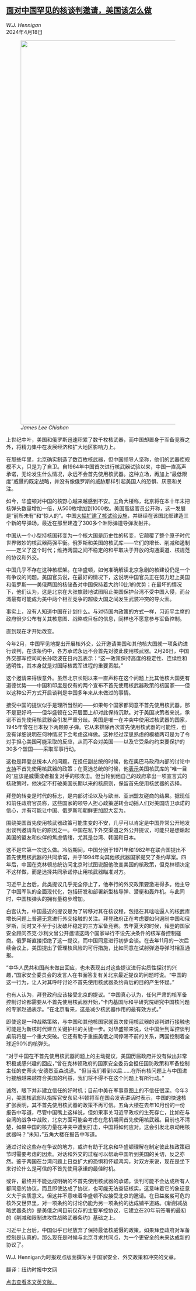 <!--1713404221000-->
[面对中国罕见的核谈判邀请，美国该怎么做](https://cn.nytimes.com/opinion/20240418/china-nuclear-weapons/)
------

<address>W.J. Hennigan</address><time pudate="2024-04-18 09:28:26" datetime="2024-04-18 09:28:26">2024年4月18日</time><figure><img src="https://images.weserv.nl/?url=static01.nyt.com/images/2024/04/15/opinion/15hennigan/15hennigan-master1050.jpg" width="1050" height="1050"><figcaption> <cite>James Lee Chiahan</cite></figcaption></figure><section><p>上世纪中叶，美国和俄罗斯迅速积累了数千枚核武器，而中国却置身于军备竞赛之外，将精力集中在发展经济和扩大地区影响力上。</p><p>在那些年里，北京确实制造了数百枚核武器，但中国领导人坚称，他们的武器库规模不大，只是为了自卫。自1964年中国首次进行核武器试验以来，中国一直高声承诺，无论发生什么情况，永远不会首先使用核武器。这种立场，再加上“最低限度”威慑的既定战略，并没有像俄罗斯的威胁那样引起美国人的恐惧、厌恶和关注。</p><p>如今，华盛顿对中国的核野心越来越感到不安。五角大楼称，北京将在本十年末把核弹头数量增加一倍，从500枚增加到1000枚。美国高级官员公开称，这一发展是“前所未有”和“惊人的”。中国<a href="https://www.nytimes.com/zh-hans/interactive/2024/01/09/chinese/china-nuclear-tests-lop-nur.html">大幅扩建了核试验设施</a>，并继续在该国北部建造三个新的导弹场，最近在那里建造了300多个洲际弹道导弹发射井。</p><p>中国从一个小型持核国转变为一个核大国是历史性的转变，它颠覆了整个原子时代世界微妙的核武器两强平衡。俄罗斯和美国的核武库——它们的增长、削减和遏制——定义了这个时代；维持两国之间不稳定的和平取决于开放的沟通渠道、核规范的协议和外交。</p><p>中国几乎不存在这种核框架。在华盛顿，如何准确解读北京急剧的核建设仍是一个有争议的问题。美国官员说，在最好的情况下，这说明中国官员正在努力赶上美国和俄罗斯——美俄两国的核储备对中国保持着大约10比1的优势；在最坏的情况下，他们认为，这是北京在大张旗鼓地试图阻止美国保护台湾不受中国入侵，而台湾最有可能成为美中两个相互竞争的超级大国之间发生武装冲突的导火索。</p><p>事实上，没有人知道中国在计划什么。与对待国内政策的方式一样，习近平主席的政府很少公布有关其核意图、战略或目标的信息，同样也不愿意参与军备控制。</p><p>直到现在才开始改变。</p><p>今年2月，中国罕见地提出开展核外交，公开邀请美国和其他核大国就一项条约进行谈判，在该条约中，各方承诺永远不会首先对彼此使用核武器。2月26日，中国外交部军控司司长孙晓波在日内瓦表示：“这一政策保持高度的稳定性、连续性和透明性，其本身就是对国际核裁军进程的重要贡献。”</p><p>这个邀请来得很意外。虽然北京长期以来一直声称在这个问题上比其他核大国更有道德优势——中国和印度是仅有的两个宣布不首先使用核武器政策的核国家——但以这种公开方式开启谈判是中国多年来从未做过的事情。</p><p>接受中国的提议似乎是理所当然的——如果每个国家都同意不首先使用核武器，那不是更好吗——但华盛顿在公开层面上却对此保持沉默。对于美国决策者来说，承诺不首先使用核武器会引发严重分歧。美国是唯一在冲突中使用过核武器的国家，1945年曾在日本投下两颗原子弹。它从未排除再次首先使用核武器的可能性，也没有详细说明在何种情况下会考虑这样做。这种经过深思熟虑的模棱两可是为了令对手担心美国可能采取的反应，从而不会对美国——以及它受条约约束要保护的30多个盟国——采取军事行动。</p><p>这也是拜登总统本人的问题。在担任副总统的时候，他在奥巴马政府内部的讨论中<a rel="noopener noreferrer" target="_blank" href="https://obamawhitehouse.archives.gov/the-press-office/2017/01/12/remarks-vice-president-nuclear-security">支持</a>不首先使用核武器的政策；在竞选总统的时候，他<a rel="noopener noreferrer" target="_blank" href="https://www.foreignaffairs.com/articles/united-states/2020-01-23/why-america-must-lead-again">表示</a>美国核武库的“唯一目的”应该是威慑或者报复对手的核攻击。但当轮到他自己的政府拿出一项宣言式的核政策时，他决定不打破美国长期以来的核原则，保留首先使用核武器的选择。</p><p>拜登的转变是时代的标志，是内部讨论以及与欧洲、亚洲盟友磋商的结果。据现任和前任政府官员称，这些国家的领导人担心政策逆转会动摇人们对美国防卫承诺的信心，并有可能让中国、俄罗斯和朝鲜更加胆大妄为。</p><p>围绕美国首先使用核武器政策可能生变的不安，几乎可以肯定是中国异常公开地发出谈判邀请背后的原因之一。中国在私下外交渠道之外公开提议，可能只是想煽起美国的盟友和伙伴的焦虑情绪，尤其是台湾、韩国和日本。</p><p>这不是它第一次这么做。冷战期间，中国分别于1971年和1982年在联合国提出不首先使用核武器的共同承诺，并于1994年向其他核武器国家提交了条约草案。四年后，中国在克林顿总统访问北京时试图说服他改变美国的核政策，但克林顿决定不这样做，而是选择共同承诺停止用核武器瞄准对方。</p><p>习近平上台后，此类提议几乎完全停止了，他奉行的外交政策要激进得多。他主导了中国军队的全面现代化，包括研发和部署新型核导弹、潜艇和轰炸机。与此同时，中国核弹头的拥有量稳步增加。</p><p>白宫认为，中国最近的提议是为了转移对其在核议程，包括在其咄咄逼人的核武库增长问题上普遍无意进行外交接触的关注。拜登政府正在考虑要如何遏制中国和俄罗斯，同时又不至于引发破坏稳定的三方军备竞赛。去年夏天的时候，拜登的国家安全顾问杰克·沙利文曾公开邀请这两个国家举行不设先决条件的核军备控制磋商。俄罗斯直接拒绝了这一提议，而中国同意进行初步会谈。在去年11月的一次后续会议上，美国提出了管理核风险的可行措施，比如同意在试射弹道导弹时相互通报。</p><p>“中华人民共和国尚未做出回应，也未表现出对这些提议进行实质性探讨的兴趣，”国家安全委员会的发言人在书面答复有关北京最近提议的问题时说。“中国的这一行为，让人对其呼吁讨论不首先使用核武器条约背后的目的产生怀疑。”</p><p>也有人认为，拜登政府应该接受北京的提议。“中国真心认为，任何严肃的核军备控制讨论都需要从不首先使用核武器开始，”卡内基国际和平研究院研究中国核问题的专家赵通表示。“在北京看来，这是减少核武器作用的最有效方式。”</p><p>即使这是一种战略策略，与中国和其他核国家就首次使用核武器的谈判进行接触也可能是为新核时代建立关键护栏的关键一步。对华盛顿来说，让中国坐到军控谈判桌前将是一个重大突破。它还有助于重振美俄之间停滞不前的关系，两国控制着全球近90%的核弹头。</p><p>“对于中国在不首先使用核武器问题上的主动提议，美国历届政府并没有做出非常积极或感兴趣的回应，”曾在克林顿政府的国家安全委员会担任国防政策和军备控制主任的史蒂夫·安德烈亚森说道。“但当我们看到以后……在所有核问题上与中国进行接触越来越符合美国的利益，我们将不得不在这个问题上有所行动。”</p><p>诚然，眼下并非建立信任的好时机；目前中美在军事意图上的不信任很深。今年3月，美国核武部队指挥官安东尼·科顿将军在国会发表讲话时表示，中国的快速核扩张表明，其不首先使用核武器的政策不再可信。五角大楼在去年10月份的一份报告中写道，尽管中国嘴上这样说，但如果事关习近平政权的生死存亡，比如在与台湾的战争中战败，北京方面可能会考虑在危机期间首先使用核武器。目前也不清楚，如果中国的核力量在冲突中遭到打击，中国将如何应对。这会引发北京动用核武器吗？“未知，”五角大楼在报告中写道。</p><p>通过讨论这些存在争议的地方，或许有助于北京和华盛顿理解在制定彼此核政策细节时需要考虑的因素。对话和外交的过程可以帮助中国听到美国的关切，反之亦然。鉴于两国在台湾问题上日益扩大的恐惧和怀疑鸿沟，对双方来说，现在是坐下来讨论什么是可信的不首先使用承诺的最佳时机。</p><p>或许，最终并不能达成明确的不首先使用核武器的承诺。谈判可能不会达成所有人都同意的协议，而且即使达成了协议，也可能无法查证核实，这意味着它的象征意义大于实质意义。但这并不意味着华盛顿不应接受北京的邀请。在日益岌岌可危的核外交世界里，对一项条约的讨论仍能为另一项条约的达成铺平道路。《新削减战略武器条约》是美俄之间目前仅存的主要军控协议，它建立在20年前签署的最初的《削减和限制进攻性战略武器条约》基础之上。</p><p>习近平上台后，中国似乎已经放弃了保持最低核威慑的政策。如果拜登政府对军备控制是认真的，那么现在是时候与北京寻求共同点，为一个更安全的未来达成新的协议了。</p></section><footer><p>W.J. Hennigan为时报观点版面撰写关于国家安全、外交政策和冲突的文章。</p><p>翻译：纽约时报中文网</p><p><a rel="nofollow" target="_blank" href="https://www.nytimes.com/2024/04/15/opinion/china-nuclear-weapons.html">点击查看本文英文版。</a></p><br></footer>
